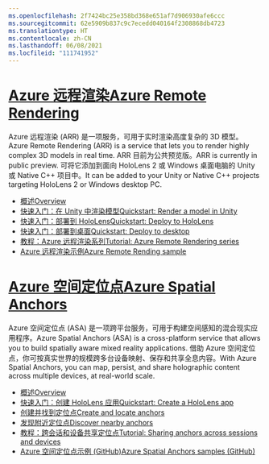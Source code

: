 ```yaml
---
ms.openlocfilehash: 2f7424bc25e358bd368e651af7d906930afe6ccc
ms.sourcegitcommit: 62e5909b837c9c7ecedd040164f2308868db4723
ms.translationtype: HT
ms.contentlocale: zh-CN
ms.lasthandoff: 06/08/2021
ms.locfileid: "111741952"
---
```

# <a name="azure-remote-rendering"></a>[<span data-ttu-id="a7dbb-101">Azure 远程渲染</span><span class="sxs-lookup"><span data-stu-id="a7dbb-101">Azure Remote Rendering</span></span>](#tab/arr)

<span data-ttu-id="a7dbb-102">Azure 远程渲染 (ARR) 是一项服务，可用于实时渲染高度复杂的 3D 模型。</span><span class="sxs-lookup"><span data-stu-id="a7dbb-102">Azure Remote Rendering (ARR) is a service that lets you to render highly complex 3D models in real time.</span></span> <span data-ttu-id="a7dbb-103">ARR 目前为公共预览版。</span><span class="sxs-lookup"><span data-stu-id="a7dbb-103">ARR is currently in public preview.</span></span> <span data-ttu-id="a7dbb-104">可将它添加到面向 HoloLens 2 或 Windows 桌面电脑的 Unity 或 Native C++ 项目中。</span><span class="sxs-lookup"><span data-stu-id="a7dbb-104">It can be added to your Unity or Native C++ projects targeting HoloLens 2 or Windows desktop PC.</span></span>

* [<span data-ttu-id="a7dbb-105">概述</span><span class="sxs-lookup"><span data-stu-id="a7dbb-105">Overview</span></span>](/azure/remote-rendering/overview/about) 
* [<span data-ttu-id="a7dbb-106">快速入门：在 Unity 中渲染模型</span><span class="sxs-lookup"><span data-stu-id="a7dbb-106">Quickstart: Render a model in Unity</span></span>](/azure/remote-rendering/quickstarts/render-model) 
* [<span data-ttu-id="a7dbb-107">快速入门：部署到 HoloLens</span><span class="sxs-lookup"><span data-stu-id="a7dbb-107">Quickstart: Deploy to HoloLens</span></span>](/azure/remote-rendering/quickstarts/deploy-to-hololens) 
* [<span data-ttu-id="a7dbb-108">快速入门：部署到桌面</span><span class="sxs-lookup"><span data-stu-id="a7dbb-108">Quickstart: Deploy to desktop</span></span>](/azure/remote-rendering/quickstarts/deploy-to-desktop) 
* [<span data-ttu-id="a7dbb-109">教程：Azure 远程渲染系列</span><span class="sxs-lookup"><span data-stu-id="a7dbb-109">Tutorial: Azure Remote Rendering series</span></span>](/azure/remote-rendering/tutorials/unity/tutorial-landing) 
* [<span data-ttu-id="a7dbb-110">Azure 远程渲染示例</span><span class="sxs-lookup"><span data-stu-id="a7dbb-110">Azure Remote Rending sample</span></span>](/azure/remote-rendering/samples/showcase-app)

# <a name="azure-spatial-anchors"></a>[<span data-ttu-id="a7dbb-111">Azure 空间定位点</span><span class="sxs-lookup"><span data-stu-id="a7dbb-111">Azure Spatial Anchors</span></span>](#tab/asa)

<span data-ttu-id="a7dbb-112">Azure 空间定位点 (ASA) 是一项跨平台服务，可用于构建空间感知的混合现实应用程序。</span><span class="sxs-lookup"><span data-stu-id="a7dbb-112">Azure Spatial Anchors (ASA) is a cross-platform service that allows you to build spatially aware mixed reality applications.</span></span> <span data-ttu-id="a7dbb-113">借助 Azure 空间定位点，你可按真实世界的规模跨多台设备映射、保存和共享全息内容。</span><span class="sxs-lookup"><span data-stu-id="a7dbb-113">With Azure Spatial Anchors, you can map, persist, and share holographic content across multiple devices, at real-world scale.</span></span>

* [<span data-ttu-id="a7dbb-114">概述</span><span class="sxs-lookup"><span data-stu-id="a7dbb-114">Overview</span></span>](/azure/spatial-anchors/overview) 
* [<span data-ttu-id="a7dbb-115">快速入门：创建 HoloLens 应用</span><span class="sxs-lookup"><span data-stu-id="a7dbb-115">Quickstart: Create a HoloLens app</span></span>](/azure/spatial-anchors/quickstarts/get-started-unity-hololens) 
* [<span data-ttu-id="a7dbb-116">创建并找到定位点</span><span class="sxs-lookup"><span data-stu-id="a7dbb-116">Create and locate anchors</span></span>](/azure/spatial-anchors/how-tos/create-locate-anchors-unity) 
* [<span data-ttu-id="a7dbb-117">发现附近定位点</span><span class="sxs-lookup"><span data-stu-id="a7dbb-117">Discover nearby anchors</span></span>](/azure/spatial-anchors/how-tos/set-up-coarse-reloc-unity)
* [<span data-ttu-id="a7dbb-118">教程：跨会话和设备共享定位点</span><span class="sxs-lookup"><span data-stu-id="a7dbb-118">Tutorial: Sharing anchors across sessions and devices</span></span>](/azure/spatial-anchors/tutorials/tutorial-share-anchors-across-devices?tabs=VS%2cAndroid)  
* [<span data-ttu-id="a7dbb-119">Azure 空间定位点示例 (GitHub)</span><span class="sxs-lookup"><span data-stu-id="a7dbb-119">Azure Spatial Anchors samples (GitHub)</span></span>](https://github.com/Azure/azure-spatial-anchors-samples) 